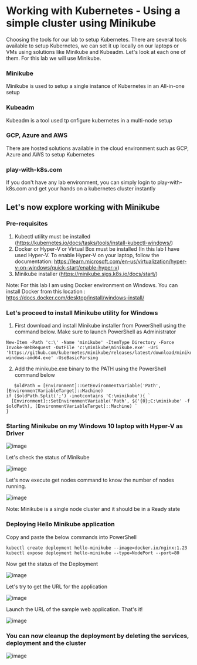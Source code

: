 # Working with Kubernetes - Using a simple cluster using Minikube #
Choosing the tools for our lab to setup Kubernetes. There are several tools available to setup Kubernetes, we can set it up locally on our laptops or VMs using solutions like Minikube and Kubeadm. Let's look at each one of them. For this lab we will use Minikube.

### Minikube ### 

Minikube is used to setup a single instance of Kubernetes in an All-in-one setup

### Kubeadm ###

Kubeadm is a tool used tp cnfigure kubernetes in a multi-node setup

### GCP, Azure and AWS ###

There are hosted solutions available in the cloud environment such as GCP, Azure and AWS to setup Kubernetes

### play-with-k8s.com ###

If you don't have any lab environment, you can simply login to play-with-k8s.com and get your hands on a kubernetes cluster instantly

## Let's now explore working with Minikube ##

### Pre-requisites
1. Kubectl utility must be installed (https://kubernetes.io/docs/tasks/tools/install-kubectl-windows/)
2. Docker or Hyper-V or Virtual Box must be installed (In this lab I have used Hyper-V. To enable Hyper-V on your laptop, follow the documentation: https://learn.microsoft.com/en-us/virtualization/hyper-v-on-windows/quick-start/enable-hyper-v)
3. Minikube installer (https://minikube.sigs.k8s.io/docs/start/)

Note: For this lab I am using Docker environment on Windows. You can install Docker from this location : https://docs.docker.com/desktop/install/windows-install/

### Let's proceed to install Minikube utility for Windows ###

1. First download and install Minikube installer from PowerShell using the command below. Make sure to launch PowerShell as Administrator
```
New-Item -Path 'c:\' -Name 'minikube' -ItemType Directory -Force
Invoke-WebRequest -OutFile 'c:\minikube\minikube.exe' -Uri 'https://github.com/kubernetes/minikube/releases/latest/download/minikube-windows-amd64.exe' -UseBasicParsing
```
2. Add the minikube.exe binary to the PATH using the PowerShell command below
```
   $oldPath = [Environment]::GetEnvironmentVariable('Path', [EnvironmentVariableTarget]::Machine)
if ($oldPath.Split(';') -inotcontains 'C:\minikube'){ `
  [Environment]::SetEnvironmentVariable('Path', $('{0};C:\minikube' -f $oldPath), [EnvironmentVariableTarget]::Machine) `
}
```

### Starting Minikube on my Windows 10 laptop with Hyper-V as Driver ###
![image](https://user-images.githubusercontent.com/49147976/192564615-3dac84c2-ea73-4108-a4a0-1c5e330705cc.png)

Let's check the status of Minikube

![image](https://user-images.githubusercontent.com/49147976/192567192-204ac89f-ec68-47d5-bb46-56a6098bb628.png)

Let's now execute get nodes command to know the number of nodes running.

![image](https://user-images.githubusercontent.com/49147976/192568110-57654f80-c185-4e90-a207-21ed2d8088a3.png)

Note: Minikube is a single node cluster and it should be in a Ready state

### Deploying Hello Minikube application ###

Copy and paste the below commands into PowerShell

```
kubectl create deployment hello-minikube --image=docker.io/nginx:1.23
kubectl expose deployment hello-minikube --type=NodePort --port=80
```

Now get the status of the Deployment

![image](https://user-images.githubusercontent.com/49147976/192571778-ceb2b669-497a-4425-bc65-d6bf20345806.png)

Let's try to get the URL for the application

![image](https://user-images.githubusercontent.com/49147976/192572663-f165af5b-f1e0-4cce-8db1-aadf2fca4570.png)

Launch the URL of the sample web application. That's it!

![image](https://user-images.githubusercontent.com/49147976/192573173-186ca837-90de-41d4-9696-406988c5f458.png)

### You can now cleanup the deployment by deleting the services, deployment and the cluster ###

![image](https://user-images.githubusercontent.com/49147976/192575356-b1b82258-3825-4518-abf3-880f21b44642.png)






